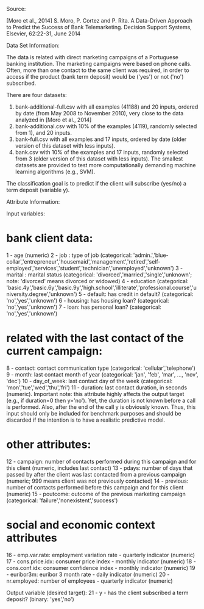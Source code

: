 Source:

[Moro et al., 2014] S. Moro, P. Cortez and P. Rita. A Data-Driven Approach to Predict the Success of Bank Telemarketing. Decision Support Systems, Elsevier, 62:22-31, June 2014


Data Set Information:

The data is related with direct marketing campaigns of a Portuguese banking institution. The marketing campaigns were based on phone calls. Often, more than one contact to the same client was required, in order to access if the product (bank term deposit) would be ('yes') or not ('no') subscribed.

There are four datasets:
1) bank-additional-full.csv with all examples (41188) and 20 inputs, ordered by date (from May 2008 to November 2010), very close to the data analyzed in [Moro et al., 2014]
2) bank-additional.csv with 10% of the examples (4119), randomly selected from 1), and 20 inputs.
3) bank-full.csv with all examples and 17 inputs, ordered by date (older version of this dataset with less inputs).
4) bank.csv with 10% of the examples and 17 inputs, randomly selected from 3 (older version of this dataset with less inputs).
The smallest datasets are provided to test more computationally demanding machine learning algorithms (e.g., SVM).

The classification goal is to predict if the client will subscribe (yes/no) a term deposit (variable y).


Attribute Information:

Input variables:
# bank client data:
1 - age (numeric)
2 - job : type of job (categorical: 'admin.','blue-collar','entrepreneur','housemaid','management','retired','self-employed','services','student','technician','unemployed','unknown')
3 - marital : marital status (categorical: 'divorced','married','single','unknown'; note: 'divorced' means divorced or widowed)
4 - education (categorical: 'basic.4y','basic.6y','basic.9y','high.school','illiterate','professional.course','university.degree','unknown')
5 - default: has credit in default? (categorical: 'no','yes','unknown')
6 - housing: has housing loan? (categorical: 'no','yes','unknown')
7 - loan: has personal loan? (categorical: 'no','yes','unknown')
# related with the last contact of the current campaign:
8 - contact: contact communication type (categorical: 'cellular','telephone')
9 - month: last contact month of year (categorical: 'jan', 'feb', 'mar', ..., 'nov', 'dec')
10 - day_of_week: last contact day of the week (categorical: 'mon','tue','wed','thu','fri')
11 - duration: last contact duration, in seconds (numeric). Important note: this attribute highly affects the output target (e.g., if duration=0 then y='no'). Yet, the duration is not known before a call is performed. Also, after the end of the call y is obviously known. Thus, this input should only be included for benchmark purposes and should be discarded if the intention is to have a realistic predictive model.
# other attributes:
12 - campaign: number of contacts performed during this campaign and for this client (numeric, includes last contact)
13 - pdays: number of days that passed by after the client was last contacted from a previous campaign (numeric; 999 means client was not previously contacted)
14 - previous: number of contacts performed before this campaign and for this client (numeric)
15 - poutcome: outcome of the previous marketing campaign (categorical: 'failure','nonexistent','success')
# social and economic context attributes
16 - emp.var.rate: employment variation rate - quarterly indicator (numeric)
17 - cons.price.idx: consumer price index - monthly indicator (numeric)
18 - cons.conf.idx: consumer confidence index - monthly indicator (numeric)
19 - euribor3m: euribor 3 month rate - daily indicator (numeric)
20 - nr.employed: number of employees - quarterly indicator (numeric)

Output variable (desired target):
21 - y - has the client subscribed a term deposit? (binary: 'yes','no')
